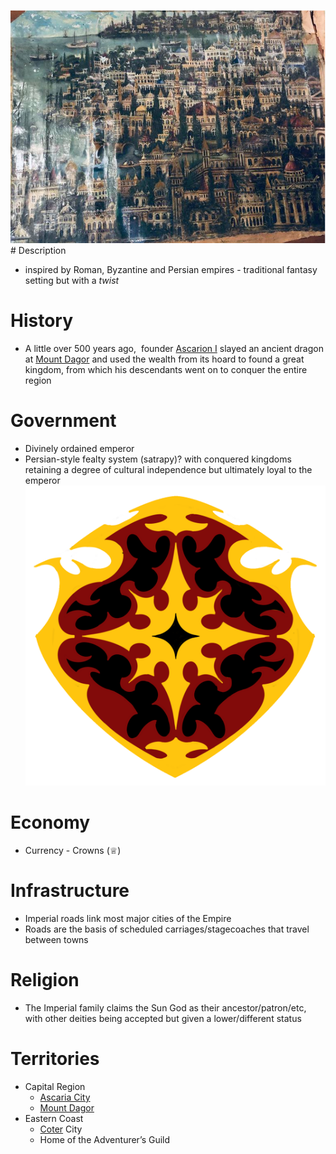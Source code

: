 ![](Gallery/Capture.png)# Description
- inspired by Roman, Byzantine and Persian empires - traditional fantasy setting but with a *twist*

# History 
- A little over 500 years ago,  founder [Ascarion I](../../People/Ascarion%20I.md) slayed an ancient dragon at [Mount Dagor](Mount%20Dagor.md) and used the wealth from its hoard to found a great kingdom, from which his descendants went on to conquer the entire region 

# Government
- Divinely ordained emperor
- Persian-style fealty system (satrapy)? with conquered kingdoms retaining a degree of cultural independence but ultimately loyal to the emperor 
![](Gallery/Ascarian%20Royal%20Crest.png)
# Economy
- Currency - Crowns (♕)

# Infrastructure
- Imperial roads link most major cities of the Empire
- Roads are the basis of scheduled carriages/stagecoaches that travel between towns

# Religion
- The Imperial family claims the Sun God as their ancestor/patron/etc, with other deities being accepted but given a lower/different status

# Territories
- Capital Region
	- [Ascaria City](Locations/Ascarian%20Empire/Ascaria%20City.md)
	- [Mount Dagor](Mount%20Dagor.md)
- Eastern Coast
	- [Coter](Coter.md) City
	- Home of the Adventurer’s Guild
